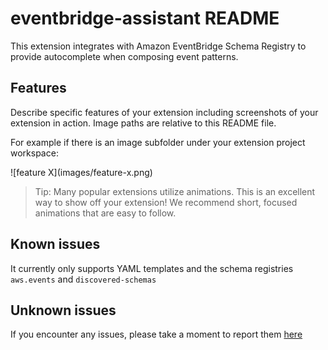 # eventbridge-assistant README

This extension integrates with Amazon EventBridge Schema Registry to provide autocomplete when composing event patterns.


## Features

Describe specific features of your extension including screenshots of your extension in action. Image paths are relative to this README file.

For example if there is an image subfolder under your extension project workspace:

\!\[feature X\]\(images/feature-x.png\)

> Tip: Many popular extensions utilize animations. This is an excellent way to show off your extension! We recommend short, focused animations that are easy to follow.

## Known issues

It currently only supports YAML templates and the schema registries `aws.events` and `discovered-schemas`

## Unknown issues

If you encounter any issues, please take a moment to report them [here](https://github.com/mhlabs/eventbridge-assistant/issues)


